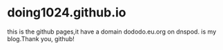 # doing1024.github.io
this is the github pages,it have a domain dododo.eu.org on dnspod.
is my blog.Thank you, github!
